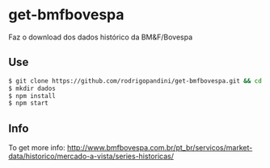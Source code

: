 # get-bmfbovespa
Faz o download dos dados histórico da BM&amp;F/Bovespa

## Use
```bash
$ git clone https://github.com/rodrigopandini/get-bmfbovespa.git && cd get-bmfbovespa
$ mkdir dados
$ npm install
$ npm start
```

## Info
To get more info:
http://www.bmfbovespa.com.br/pt_br/servicos/market-data/historico/mercado-a-vista/series-historicas/
